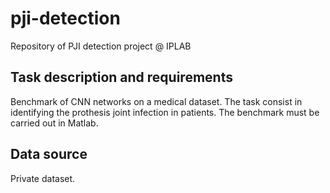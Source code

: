 # pji-detection

Repository of PJI detection project @ IPLAB

## Task description and requirements

Benchmark of CNN networks on a medical dataset. The task consist in identifying the prothesis joint infection in patients. The benchmark must be carried out in Matlab.

## Data source

Private dataset.

